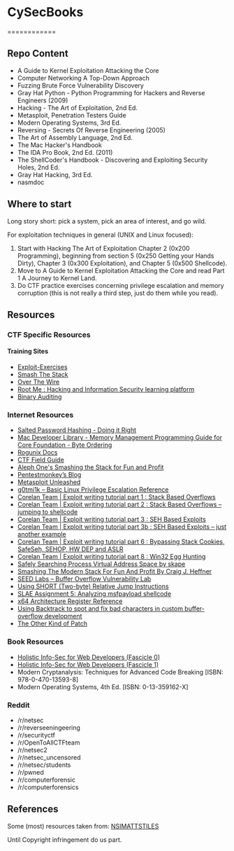 # CySecBooks
============

## Repo Content
- A Guide to Kernel Exploitation Attacking the Core
- Computer Networking A Top-Down Approach
- Fuzzing Brute Force Vulnerability Discovery
- Gray Hat Python - Python Programming for Hackers and Reverse Engineers (2009)
- Hacking - The Art of Exploitation, 2nd Ed.
- Metasploit, Penetration Testers Guide
- Modern Operating Systems, 3rd Ed.
- Reversing - Secrets Of Reverse Engineering (2005)
- The Art of Assembly Language, 2nd Ed.
- The Mac Hacker's Handbook
- The IDA Pro Book, 2nd Ed. (2011)
- The ShellCoder's Handbook - Discovering and Exploiting Security Holes, 2nd Ed.
- Gray Hat Hacking, 3rd Ed.
- nasmdoc

## Where to start
Long story short: pick a system, pick an area of interest, and go wild.

For exploitation techniques in general (UNIX and Linux focused): 

1. Start with Hacking The Art of Exploitation Chapter 2 (0x200 Programming), beginning from section 5 (0x250 Getting your Hands Dirty), Chapter 3 (0x300 Exploitation), and Chapter 5 (0x500 Shellcode).  
2. Move to A Guide to Kernel Exploitation Attacking the Core and read Part 1 A Journey to Kernel Land. 
3. Do CTF practice exercises concerning privilege escalation and memory corruption (this is not really a third step, just do them while you read).

## Resources

### CTF Specific Resources

#### Training Sites

- [Exploit-Exercises](http://exploit-exercises.com)
- [Smash The Stack](http://smashthestack.org/)
- [Over The Wire](http://overthewire.org/)
- [Root Me : Hacking and Information Security learning platform](http://www.root-me.org/)
- [Binary Auditing](http://www.binary-auditing.com/)

### Internet Resources
- [Salted Password Hashing - Doing it Right](https://crackstation.net/hashing-security.htm)
- [Mac Developer Library - Memory Management Programming Guide for Core Foundation - Byte Ordering](https://developer.apple.com/library/mac/documentation/corefoundation/Conceptual/CFMemoryMgmt/Concepts/ByteOrdering.html)
- [Rogunix Docs](http://www.rogunix.com/docs/)
- [CTF Field Guide](https://trailofbits.github.io/ctf/index.html)
- [Aleph One's Smashing the Stack for Fun and Profit](http://insecure.org/stf/smashstack.html)
- [Pentestmonkey’s Blog](http://www.pentestmonkey.net/)
- [Metasploit Unleashed](http://www.offensive-security.com/metasploit-unleashed/Main_Page)
- [g0tmi1k – Basic Linux Privilege Escalation Reference](http://blog.g0tmi1k.com/2011/08/basic-linux-privilege-escalation.html)
- [Corelan Team | Exploit writing tutorial part 1 : Stack Based Overflows](http://www.corelan.be/index.php/2009/07/19/exploit-writing-tutorial-part-1-stack-based-overflows/)
- [Corelan Team | Exploit writing tutorial part 2 : Stack Based Overflows – jumping to shellcode](https://www.corelan.be/index.php/2009/07/23/writing-buffer-overflow-exploits-a-quick-and-basic-tutorial-part-2/)
- [Corelan Team | Exploit writing tutorial part 3 : SEH Based Exploits](https://www.corelan.be/index.php/2009/07/25/writing-buffer-overflow-exploits-a-quick-and-basic-tutorial-part-3-seh/)
- [Corelan Team | Exploit writing tutorial part 3b : SEH Based Exploits – just another example](https://www.corelan.be/index.php/2009/07/28/seh-based-exploit-writing-tutorial-continued-just-another-example-part-3b/)
- [Corelan Team | Exploit writing tutorial part 6 : Bypassing Stack Cookies, SafeSeh, SEHOP, HW DEP and ASLR](https://www.corelan.be/index.php/2009/09/21/exploit-writing-tutorial-part-6-bypassing-stack-cookies-safeseh-hw-dep-and-aslr/)
- [Corelan Team | Exploit writing tutorial part 8 : Win32 Egg Hunting](https://www.corelan.be/index.php/2010/01/09/exploit-writing-tutorial-part-8-win32-egg-hunting/)
- [Safely Searching Process Virtual Address Space by skape](http://www.hick.org/code/skape/papers/egghunt-shellcode.pdf)
- [Smashing The Modern Stack For Fun And Profit By Craig J. Heffner](http://hamsa.cs.northwestern.edu/media/readings/modern_stack_smashing.pdf)
- [SEED Labs – Buffer Overflow Vulnerability Lab](http://www.cis.syr.edu/~wedu/seed/Labs_12.04/Vulnerability/Buffer_Overflow/Buffer_Overflow.pdf)
- [Using SHORT (Two-byte) Relative Jump Instructions](http://thestarman.pcministry.com/asm/2bytejumps.htm)
- [SLAE Assignment 5: Analyzing msfpayload shellcode](http://cloud101.eu/blog/2013/05/05/slae-assignment-5-analyzing-msfpayload-shellcode/)
- [x64 Architecture Register Reference](http://msdn.microsoft.com/en-us/library/windows/hardware/ff561499(v=vs.85).aspx)
- [Using Backtrack to spot and fix bad characters in custom buffer-overflow development](http://insidetrust.blogspot.com.au/2011/02/using-backtrack-to-spot-bad-characters.html)
- [The Other Kind of Patch](https://isisblogs.poly.edu/2014/04/02/the-other-kind-of-patch/)

### Book Resources
- [Holistic Info-Sec for Web Developers (Fascicle 0)](https://leanpub.com/holistic-infosec-for-web-developers)
- [Holistic Info-Sec for Web Developers (Fascicle 1)](https://leanpub.com/holistic-infosec-for-web-developers-fascicle1-vps-network-cloud-webapplications)
- Modern Cryptanalysis: Techniques for Advanced Code Breaking [ISBN: 978-0-470-13593-8]
- Modern Operating Systems, 4th Ed. [ISBN: 0-13-359162-X]

### Reddit
- /r/netsec
- /r/reverseeningeering
- /r/securityctf
- /r/OpenToAllCTFteam
- /r/netsec2
- /r/netsec_uncensored
- /r/netsec/students
- /r/pwned
- /r/computerforensic
- /r/computerforensics


## References

Some (most) resources taken from: [NSIMATTSTILES](http://nsimattstiles.wordpress.com/resources/)

Until Copyright infringement do us part.

